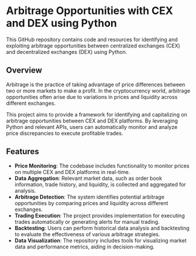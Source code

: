 # Arbitrage Opportunities with CEX and DEX using Python

This GitHub repository contains code and resources for identifying and exploiting arbitrage opportunities between centralized exchanges (CEX) and decentralized exchanges (DEX) using Python.

## Overview
Arbitrage is the practice of taking advantage of price differences between two or more markets to make a profit. In the cryptocurrency world, arbitrage opportunities often arise due to variations in prices and liquidity across different exchanges.

This project aims to provide a framework for identifying and capitalizing on arbitrage opportunities between CEX and DEX platforms. By leveraging Python and relevant APIs, users can automatically monitor and analyze price discrepancies to execute profitable trades.

## Features
- **Price Monitoring**: The codebase includes functionality to monitor prices on multiple CEX and DEX platforms in real-time.
- **Data Aggregation**: Relevant market data, such as order book information, trade history, and liquidity, is collected and aggregated for analysis.
- **Arbitrage Detection**: The system identifies potential arbitrage opportunities by comparing prices and liquidity across different exchanges.
- **Trading Execution**: The project provides implementation for executing trades automatically or generating alerts for manual trading.
- **Backtesting**: Users can perform historical data analysis and backtesting to evaluate the effectiveness of various arbitrage strategies.
- **Data Visualization**: The repository includes tools for visualizing market data and performance metrics, aiding in decision-making.

